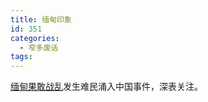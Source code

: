 ```yaml
---
title: 缅甸印象
id: 351
categories:
  - 窄多废话
tags:
---
```


[缅甸果敢战乱](http://video.sina.com.cn/news/c/v/2009-08-28/123843890.shtml)发生难民涌入中国事件，深表关注。